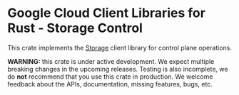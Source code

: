 # Google Cloud Client Libraries for Rust - Storage Control

This crate implements the [Storage] client library for control plane operations.

**WARNING:** this crate is under active development. We expect multiple breaking
changes in the upcoming releases. Testing is also incomplete, we do **not**
recommend that you use this crate in production. We welcome feedback about the
APIs, documentation, missing features, bugs, etc.

[storage]: https://cloud.google.com/storage
